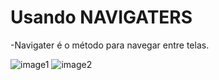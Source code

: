 # Usando NAVIGATERS

-Navigater é o método para navegar entre telas.

![image1](https://github.com/terezafabiula/navigaters/assets/150807884/68545c13-111b-4234-b4e3-270dc46b51b6)  ![image2](https://github.com/terezafabiula/navigaters/assets/150807884/3c5c47bc-2fd5-4377-9251-e7f325c87318)
